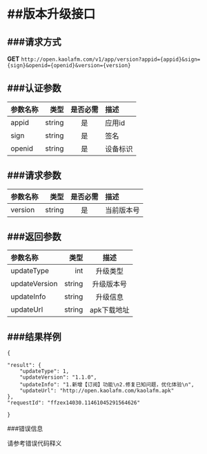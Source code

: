 ##版本升级接口
===
###请求方式
---

**GET** `http://open.kaolafm.com/v1/app/version?appid={appid}&sign={sign}&openid={openid}&version={version}`

###认证参数
---
| 参数名称 | 类型    | 是否必需 |描述
|:------- |-------:|:------:|:----|
| appid   | string |   是   |应用id
| sign    | string |   是   |签名
| openid  | string |   是   |设备标识


###请求参数
---

| 参数名称 | 类型    | 是否必需 |描述
|:------- |-------:|:------:|:----|
| version   | string |   是   |当前版本号


###返回参数
---

| 参数名称 | 类型    | 描述 
|:------- |-------:|:------:|
| updateType   | int |   升级类型  |
| updateVersion  | string |   升级版本号 |
|updateInfo|string|升级信息
|updateUrl|string|apk下载地址





###结果样例
---

    {

    "result": {
		"updateType": 1,
		"updateVersion": "1.1.0",
		"updateInfo": "1.新增【订阅】功能\n2.修复已知问题，优化体验\n",
		"updateUrl": "http://open.kaolafm.com/kaolafm.apk"
	},
	"requestId": "ffzex14030.11461045291564626"

    }

###错误信息

请参考错误代码释义
